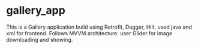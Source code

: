 # gallery_app
This is a Gallery application build using Retrofit, Dagger, Hilt, used java and xml for frontend.
Follows MVVM architecture.
user Glider for image downloading and showing.


